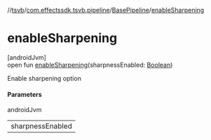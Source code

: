//[tsvb](../../../index.md)/[com.effectssdk.tsvb.pipeline](../index.md)/[BasePipeline](index.md)/[enableSharpening](enable-sharpening.md)

# enableSharpening

[androidJvm]\
open fun [enableSharpening](enable-sharpening.md)(sharpnessEnabled: [Boolean](https://kotlinlang.org/api/latest/jvm/stdlib/kotlin/-boolean/index.html))

Enable sharpening option

#### Parameters

androidJvm

| |
|---|
| sharpnessEnabled |
